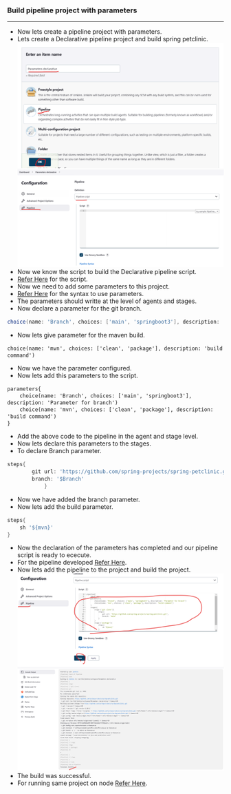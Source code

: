 ### Build pipeline project with parameters <br>
------------------------------------------------
* Now lets create a pipeline project with parameters.
* Lets create a Declarative pipeline project and build spring petclinic.
![preview](../Images/Jenkins153.png)
![preview](../Images/Jenkins154.png)
* Now we know the script to build the Declarative pipeline script.
* [Refer Here](../declarative-pipeline/scripts/spring-pet-clinic-without-parameters.md) for the script.
* Now we need to add some parameters to this project.
* [Refer Here](https://www.jenkins.io/doc/book/pipeline/syntax/#parameters) for the syntax to use parameters.
* The parameters should writte at the level of agents and stages.
* Now declare a parameter for the git branch.
```groovy
choice(name: 'Branch', choices: ['main', 'springboot3'], description: 'Parameter for branch')
```
* Now lets give parameter for the maven build.
```
choice(name: 'mvn', choices: ['clean', 'package'], description: 'build command')
```
* Now we have the parameter configured.
* Now lets add this parameters to the script.
```
parameters{
    choice(name: 'Branch', choices: ['main', 'springboot3'], description: 'Parameter for branch')
    choice(name: 'mvn', choices: ['clean', 'package'], description: 'build command')
} 
```
* Add the above code to the pipeline in the agent and stage level.
* Now lets declare this parameters to the stages.
* To declare Branch parameter.
```groovy
steps{
        git url: 'https://github.com/spring-projects/spring-petclinic.git',
        branch: '$Branch'
            }
```
* Now we have added the branch parameter.
* Now lets add the build parameter.
```groovy
steps{
    sh '${mvn}'
}
```
* Now the declaration of the parameters has completed and our pipeline script is ready to ececute.
* For the pipeline developed [Refer Here](../declarative-pipeline/scripts/spring-petclinic-with-parameters.md).
* Now lets add the pipeline to the project and build the project.
![preview](../Images/Jenkins155.png)
![preview](../Images/Jenkins156.png)
* The build was successful.
* For running same project on node [Refer Here](../declarative-pipeline/scripts/spring-petclinic-with-parameters.md).